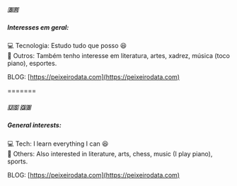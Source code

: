 ##### 🇧🇷

##### Interesses em geral:  

💻 Tecnologia: Estudo tudo que posso 😆  
📖 Outros: Também tenho interesse em literatura, artes, xadrez, música (toco piano), esportes.  
  
BLOG: [https://peixeirodata.com](https://peixeirodata.com)

=======

##### 🇺🇸 🇬🇧

##### General interests:  

💻 Tech: I learn everything I can 😆  
📖 Others: Also interested in literature, arts, chess, music (I play piano), sports.  
  
  
BLOG: [https://peixeirodata.com](https://peixeirodata.com)  



